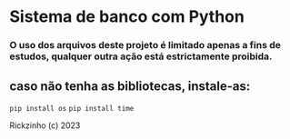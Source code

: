 # Sistema de banco com Python

### O uso dos arquivos deste projeto é limitado apenas a fins de estudos, qualquer outra ação está estrictamente proibida.


## caso não tenha as bibliotecas, instale-as:
```pip install os```
```pip install time```

Rickzinho (c) 2023
